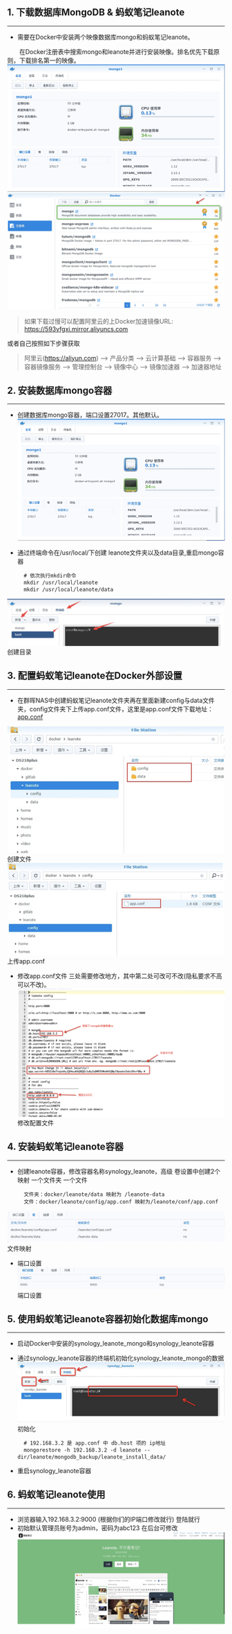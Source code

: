 ## 1. 下载数据库MongoDB & 蚂蚁笔记leanote
----------

* 需要在Docker中安装两个映像数据库mongo和蚂蚁笔记leanote。<br/>

&emsp;&emsp;在Docker注册表中搜索mongo和leanote并进行安装映像。排名优先下载原则，下载排名第一的映像。
![aecf5d1a-83fb-47f7-96eb-6bbe22cfff33.png](群辉利用Docker安装蚂蚁笔记_files/aecf5d1a-83fb-47f7-96eb-6bbe22cfff33.png)
![7f6b1e6c-3d0a-4587-b9ac-b17120c920e8.png](群辉利用Docker安装蚂蚁笔记_files/7f6b1e6c-3d0a-4587-b9ac-b17120c920e8.png)

>如果下载过慢可以配置阿里云的上Docker加速镜像URL: https://593vfgxi.mirror.aliyuncs.com

或者自己按照如下步骤获取

>阿里云(https://aliyun.com) --> 产品分类 --> 云计算基础 --> 容器服务 --> 容器镜像服务 --> 管理控制台 --> 镜像中心 --> 镜像加速器 --> 加速器地址

## 2. 安装数据库mongo容器
----------

* 创建数据库mongo容器，端口设置27017。其他默认。
![849a5776-57e1-453e-a076-1520eabd4ffc.png](群辉利用Docker安装蚂蚁笔记_files/849a5776-57e1-453e-a076-1520eabd4ffc.png)
* 通过终端命令在/usr/local/下创建 leanote文件夹以及data目录,重启mongo容器

        # 依次执行mkdir命令
        mkdir /usr/local/leanote
        mkdir /usr/local/leanote/data
![319ecf73-22cb-48c2-8acf-870bbe297a23.png](群辉利用Docker安装蚂蚁笔记_files/319ecf73-22cb-48c2-8acf-870bbe297a23.png)
创建目录

## 3. 配置蚂蚁笔记leanote在Docker外部设置
----------

* 在群晖NAS中创建蚂蚁笔记leanote文件夹再在里面新建config与data文件夹，config文件夹下上传app.conf文件，这里是app.conf文件下载地址：[app.conf](https://raw.githubusercontent.com/izuolan/dockerfiles/master/leanote/app.conf)

![f989e06c-3da4-49d4-9324-d2f5698b35b6.png](群辉利用Docker安装蚂蚁笔记_files/f989e06c-3da4-49d4-9324-d2f5698b35b6.png)
创建文件
![1375036e-e48b-48f6-b84f-627730c9d46b.png](群辉利用Docker安装蚂蚁笔记_files/1375036e-e48b-48f6-b84f-627730c9d46b.png)
上传app.conf

* 修改app.conf文件
 三处需要修改地方，其中第二处可改可不改(隐私要求不高可以不改)。
![630d389d-3e7c-4cfc-9f20-aae9505c09d6.png](群辉利用Docker安装蚂蚁笔记_files/630d389d-3e7c-4cfc-9f20-aae9505c09d6.png)
修改配置文件

## 4. 安装蚂蚁笔记leanote容器
----------

* 创建leanote容器，修改容器名称synology_leanote，高级 卷设置中创建2个映射 一个文件夹 一个文件

        文件夹：docker/leanote/data 映射为 /leanote-data
        文件：docker/leanote/config/app.conf 映射为/leanote/conf/app.conf
![714ae76f-5af1-4e2d-b182-5b73281bc3ec.png](群辉利用Docker安装蚂蚁笔记_files/714ae76f-5af1-4e2d-b182-5b73281bc3ec.png)
文件映射
* 端口设置
![778a6697-143a-4098-9334-508fa5741ae3.png](群辉利用Docker安装蚂蚁笔记_files/778a6697-143a-4098-9334-508fa5741ae3.png)
端口设置

## 5. 使用蚂蚁笔记leanote容器初始化数据库mongo
----------

* 启动Docker中安装的synology_leanote_mongo和synology_leanote容器
* 通过synology_leanote容器的终端机初始化synology_leanote_mongo的数据
![c861626c-ed39-43d3-8b18-5b1ac270de72.png](群辉利用Docker安装蚂蚁笔记_files/c861626c-ed39-43d3-8b18-5b1ac270de72.png)
初始化

        # 192.168.3.2 是 app.conf 中 db.host 项的 ip地址
        mongorestore -h 192.168.3.2 -d leanote --dir/leanote/mongodb_backup/leanote_install_data/

* 重启synology_leanote容器

## 6. 蚂蚁笔记leanote使用
----------

* 浏览器输入192.168.3.2:9000 (根据你们的IP端口修改就行) 登陆就行
* 初始默认管理员账号为admin，密码为abc123 在后台可修改
![36c5abf4-6efd-48d8-a726-45d89eba5f72.png](群辉利用Docker安装蚂蚁笔记_files/36c5abf4-6efd-48d8-a726-45d89eba5f72.png)


